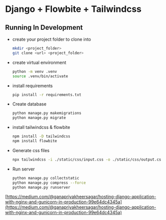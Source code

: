 # Django + Flowbite + Tailwindcss

## Running In Development

- create your project folder to clone into

    ``` sh
    mkdir <project_folder>
    git clone <url> <project_folder>
    ```

- create virtual environment

    ``` sh
    python -m venv .venv
    source .venv/bin/activate
    ```

- install requirements

    ``` sh
    pip install -r requirements.txt
    ```

- Create database

    ```sh
    python manage.py makemigrations
    python manage.py migrate
    ```

- install tailwindcss & flowbite

    ``` sh
    npm install -D tailwindcss
    npm install flowbite
    ```
  
- Generate css files

    ``` sh
    npx tailwindcss -i ./static/css/input.css -o ./static/css/output.css --watch
    ```
  
- Run server

    ```sh
    python manage.py collectstatic
    python manage.py compress --force
    python manage.py runserver
    ```

[https://medium.com/@ganapriyakheersagar/hosting-django-application-with-nginx-and-gunicorn-in-production-99e64dc4345a](https://medium.com/@ganapriyakheersagar/hosting-django-application-with-nginx-and-gunicorn-in-production-99e64dc4345a)